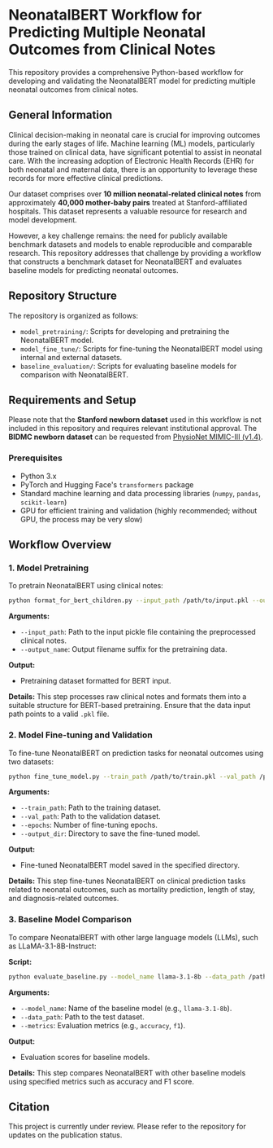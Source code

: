 # NeonatalBERT Workflow for Predicting Multiple Neonatal Outcomes from Clinical Notes

This repository provides a comprehensive Python-based workflow for developing and validating the NeonatalBERT model for predicting multiple neonatal outcomes from clinical notes.

## General Information

Clinical decision-making in neonatal care is crucial for improving outcomes during the early stages of life. Machine learning (ML) models, particularly those trained on clinical data, have significant potential to assist in neonatal care. With the increasing adoption of Electronic Health Records (EHR) for both neonatal and maternal data, there is an opportunity to leverage these records for more effective clinical predictions.

Our dataset comprises over **10 million neonatal-related clinical notes** from approximately **40,000 mother-baby pairs** treated at Stanford-affiliated hospitals. This dataset represents a valuable resource for research and model development.

However, a key challenge remains: the need for publicly available benchmark datasets and models to enable reproducible and comparable research. This repository addresses that challenge by providing a workflow that constructs a benchmark dataset for NeonatalBERT and evaluates baseline models for predicting neonatal outcomes.

## Repository Structure

The repository is organized as follows:

- `model_pretraining/`: Scripts for developing and pretraining the NeonatalBERT model.
- `model_fine_tune/`: Scripts for fine-tuning the NeonatalBERT model using internal and external datasets.
- `baseline_evaluation/`: Scripts for evaluating baseline models for comparison with NeonatalBERT.

## Requirements and Setup

Please note that the **Stanford newborn dataset** used in this workflow is not included in this repository and requires relevant institutional approval. The **BIDMC newborn dataset** can be requested from [PhysioNet MIMIC-III (v1.4)](https://physionet.org/content/mimiciii/1.4/).

### Prerequisites

- Python 3.x
- PyTorch and Hugging Face's `transformers` package
- Standard machine learning and data processing libraries (`numpy`, `pandas`, `scikit-learn`)
- GPU for efficient training and validation (highly recommended; without GPU, the process may be very slow)

## Workflow Overview

### 1. Model Pretraining
To pretrain NeonatalBERT using clinical notes:

```bash
python format_for_bert_children.py --input_path /path/to/input.pkl --output_name data_neo1100k_hp
```

**Arguments:**
- `--input_path`: Path to the input pickle file containing the preprocessed clinical notes.
- `--output_name`: Output filename suffix for the pretraining data.

**Output:**
- Pretraining dataset formatted for BERT input.

**Details:**
This step processes raw clinical notes and formats them into a suitable structure for BERT-based pretraining. Ensure that the data input path points to a valid `.pkl` file.

### 2. Model Fine-tuning and Validation
To fine-tune NeonatalBERT on prediction tasks for neonatal outcomes using two datasets:

```bash
python fine_tune_model.py --train_path /path/to/train.pkl --val_path /path/to/val.pkl --epochs 3 --output_dir /path/to/save
```

**Arguments:**
- `--train_path`: Path to the training dataset.
- `--val_path`: Path to the validation dataset.
- `--epochs`: Number of fine-tuning epochs.
- `--output_dir`: Directory to save the fine-tuned model.

**Output:**
- Fine-tuned NeonatalBERT model saved in the specified directory.

**Details:**
This step fine-tunes NeonatalBERT on clinical prediction tasks related to neonatal outcomes, such as mortality prediction, length of stay, and diagnosis-related outcomes.

### 3. Baseline Model Comparison
To compare NeonatalBERT with other large language models (LLMs), such as LLaMA-3.1-8B-Instruct:

**Script:**

```bash
python evaluate_baseline.py --model_name llama-3.1-8b --data_path /path/to/test.pkl --metrics accuracy f1
```

**Arguments:**
- `--model_name`: Name of the baseline model (e.g., `llama-3.1-8b`).
- `--data_path`: Path to the test dataset.
- `--metrics`: Evaluation metrics (e.g., `accuracy`, `f1`).

**Output:**
- Evaluation scores for baseline models.

**Details:**
This step compares NeonatalBERT with other baseline models using specified metrics such as accuracy and F1 score.

## Citation
This project is currently under review. Please refer to the repository for updates on the publication status.

